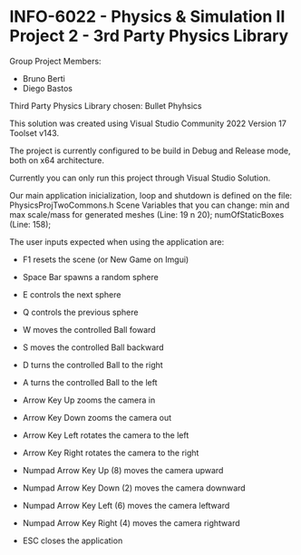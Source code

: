 # INFO-6022 - Physics & Simulation II Project 2 - 3rd Party Physics Library

Group Project Members:
- Bruno Berti
- Diego Bastos

Third Party Physics Library chosen: Bullet Phyhsics 

This solution was created using Visual Studio Community 2022 Version 17 Toolset v143.

The project is currently configured to be build in Debug and Release mode, both on x64 architecture.

Currently you can only run this project through Visual Studio Solution.

Our main application inicialization, loop and shutdown is defined on the file: PhysicsProjTwoCommons.h
Scene Variables that you can change: min and max scale/mass for generated meshes (Line: 19 n 20); numOfStaticBoxes (Line: 158);

The user inputs expected when using the application are:
- F1 resets the scene (or New Game on Imgui)

- Space Bar spawns a random sphere
- E controls the next sphere
- Q controls the previous sphere

- W moves the controlled Ball foward
- S moves the controlled Ball backward
- D turns the controlled Ball to the right
- A turns the controlled Ball to the left

- Arrow Key Up zooms the camera in
- Arrow Key Down zooms the camera out
- Arrow Key Left rotates the camera to the left
- Arrow Key Right rotates the camera to the right

- Numpad Arrow Key Up (8) moves the camera upward
- Numpad Arrow Key Down (2) moves the camera downward
- Numpad Arrow Key Left (6) moves the camera leftward
- Numpad Arrow Key Right (4) moves the camera rightward

- ESC closes the application